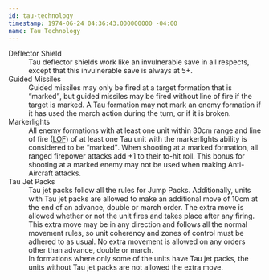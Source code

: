 ```yaml
---
id: tau-technology
timestamp: 1974-06-24 04:36:43.000000000 -04:00
name: Tau Technology
---
```

<dl>
	<dt>Deflector Shield</dt>
	<dd>Tau deflector shields work like an invulnerable save in all respects, except that this invulnerable save is always at 5+.</dd>
	<dt>Guided Missiles</dt>
	<dd>Guided missiles may only be fired at a target formation that is <q>marked</q>, but guided missiles may be fired without line of fire if the target is marked. A Tau formation may not mark an enemy formation if it has used the march action during the turn, or if it is broken.</dd>
	<dt>Markerlights</dt>
	<dd>All enemy formations with at least one unit within 30cm range and line of fire (<abbr title="Line of Fire">LOF</abbr>) of at least one Tau unit with the markerlights ability is considered to be <q>marked</q>. When shooting at a marked formation, all ranged firepower attacks add +1 to their to-hit roll. This bonus for shooting at a marked enemy may not be used when making Anti-Aircraft attacks.</dd>
	<dt>Tau Jet Packs</dt>
	<dd>Tau jet packs follow all the rules for Jump Packs. Additionally, units with Tau jet packs are allowed to make an additional move of 10cm at the end of an advance, double or march order. The extra move is allowed whether or not the unit fires and takes place after any firing. This extra move may be in any direction and follows all the normal movement rules, so unit coherency and zones of control must be adhered to as usual. No extra movement is allowed on any orders other than advance, double or march.</dd>
	<dd>In formations where only some of the units have Tau jet packs, the units without Tau jet packs are not allowed the extra move.</dd>
</dl>